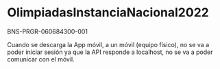 # OlimpiadasInstanciaNacional2022

BNS-PRGR-060684300-001

Cuando se descarga la App móvil, a un móvil (equipo físico), no se va a poder iniciar sesión ya que la API responde a localhost, no se va a poder comunicar con el móvil.
